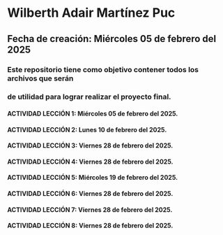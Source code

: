  # Wilberth Adair Martínez Puc
 ## Fecha de creación: Miércoles 05 de febrero del 2025

 ### Este repositorio tiene como objetivo contener todos los archivos que serán
 ### de utilidad para lograr realizar el proyecto final.

 #### ACTIVIDAD LECCIÓN 1:  Miércoles 05 de febrero del 2025.
 #### ACTIVIDAD LECCIÓN 2:  Lunes 10 de febrero del 2025.
 #### ACTIVIDAD LECCIÓN 3:  Viernes 28 de febrero del 2025.
 #### ACTIVIDAD LECCIÓN 4:  Viernes 28 de febrero del 2025.
 #### ACTIVIDAD LECCIÓN 5:  Miércoles 19 de febrero del 2025. 
 #### ACTIVIDAD LECCIÓN 6:  Viernes 28 de febrero del 2025.
 #### ACTIVIDAD LECCIÓN 7:  Viernes 28 de febrero del 2025.
 #### ACTIVIDAD LECCIÓN 8:  Viernes 28 de febrero del 2025.

 